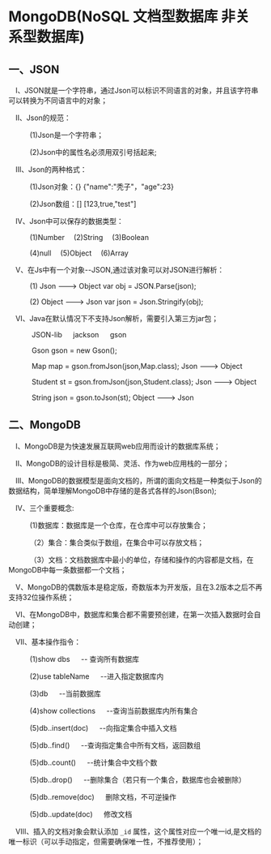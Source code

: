 # MongoDB(NoSQL 文档型数据库 非关系型数据库)
## 一、JSON

&emsp;Ⅰ、JSON就是一个字符串，通过Json可以标识不同语言的对象，并且该字符串可以转换为不同语言中的对象；

&emsp;Ⅱ、Json的规范：

&emsp;&emsp;&emsp;(1)Json是一个字符串；

&emsp;&emsp;&emsp;(2)Json中的属性名必须用双引号括起来;

&emsp;Ⅲ、Json的两种格式：

&emsp;&emsp;&emsp;(1)Json对象：{}  {"name":"秃子"，"age":23}

&emsp;&emsp;&emsp;(2)Json数组：[]  [123,true,"test"]

&emsp;Ⅳ、Json中可以保存的数据类型：

&emsp;&emsp;&emsp;(1)Number  &emsp;(2)String   &emsp;(3)Boolean

&emsp;&emsp;&emsp;(4)null   &emsp;(5)Object   &emsp;(6)Array

&emsp;Ⅴ、在Js中有一个对象--JSON,通过该对象可以对JSON进行解析：

&emsp;&emsp;&emsp;(1) Json ---> Object    var obj = JSON.Parse(json);

&emsp;&emsp;&emsp;(2) Object ---> Json    var json = Json.Stringify(obj);

&emsp;Ⅵ、Java在默认情况下不支持Json解析，需要引入第三方jar包；

&emsp;&emsp;&emsp;  JSON-lib  &emsp;   jackson  &emsp;  gson

&emsp;&emsp;&emsp; Gson gson = new Gson();

&emsp;&emsp;&emsp; Map map = gson.fromJson(json,Map.class);  Json ---> Object

&emsp;&emsp;&emsp; Student st = gson.fromJson(json,Student.class);  Json ---> Object

&emsp;&emsp;&emsp; String json = gson.toJson(st);  Object ---> Json

## 二、MongoDB
&emsp;Ⅰ、MongoDB是为快速发展互联网web应用而设计的数据库系统；

&emsp;Ⅱ、MongoDB的设计目标是极简、灵活、作为web应用栈的一部分；

&emsp;Ⅲ、MongoDB的数据模型是面向文档的，所谓的面向文档是一种类似于Json的数据结构，简单理解MongoDB中存储的是各式各样的Json(Bson);

&emsp;Ⅳ、三个重要概念:

&emsp;&emsp;&emsp;(1)数据库：数据库是一个仓库，在仓库中可以存放集合；

&emsp;&emsp;&emsp;（2）集合：集合类似于数组，在集合中可以存放文档；

&emsp;&emsp;&emsp;（3）文档：文档数据库中最小的单位，存储和操作的内容都是文档，在MongoDB中每一条数据都一个文档；

&emsp;Ⅴ、MongoDB的偶数版本是稳定版，奇数版本为开发版，且在3.2版本之后不再支持32位操作系统；

&emsp;Ⅵ、在MongoDB中，数据库和集合都不需要预创建，在第一次插入数据时会自动创建；

&emsp;Ⅶ、基本操作指令：

&emsp;&emsp;&emsp;(1)show dbs &emsp; -- 查询所有数据库

&emsp;&emsp;&emsp;(2)use tableName &emsp; --进入指定数据库内

&emsp;&emsp;&emsp;(3)db  &emsp; --当前数据库

&emsp;&emsp;&emsp;(4)show collections &emsp;  --查询当前数据库内所有集合

&emsp;&emsp;&emsp;(5)db.<collection>.insert(doc) &emsp; --向指定集合中插入文档
 
&emsp;&emsp;&emsp;(5)db.<collection>.find() &emsp; --查询指定集合中所有文档，返回数组
 
&emsp;&emsp;&emsp;(5)db.<collection>.count() &emsp; --统计集合中文档个数
 
&emsp;&emsp;&emsp;(5)db.<collection>.drop() &emsp; --删除集合（若只有一个集合，数据库也会被删除）
 
&emsp;&emsp;&emsp;(5)db.<collection>.remove(doc) &emsp; 删除文档，不可逆操作
 
&emsp;&emsp;&emsp;(5)db.<collection>.update(doc) &emsp; 修改文档
 
&emsp;Ⅷ、插入的文档对象会默认添加 `_id` 属性，这个属性对应一个唯一id,是文档的唯一标识（可以手动指定，但需要确保唯一性，不推荐使用）；





 
